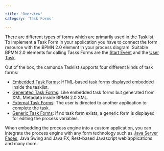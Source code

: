 ```yaml
---

title: 'Overview'
category: 'Task Forms'

---
```


There are different types of forms which are primarily used in the Tasklist. To implement a Task Form in your application you have to connect the form resource with the BPMN 2.0 element in your process diagram. Suitable BPMN 2.0 elements for calling Tasks Forms are the [Start Event](ref:/api-references/bpmn20/#events-start-events) and the [User Task](ref:/api-references/bpmn20/#tasks-user-task).

Out of the box, the camunda Tasklist supports four different kinds of task forms:

* [Embedded Task Forms](ref:#task-forms-embedded-task-forms): HTML-based task forms displayed embedded inside the tasklist.
* [Generated Task Forms](ref:#task-forms-generated-task-forms): Like embedded task forms but generated from XML Metadata inside BPMN 2.0 XML.
* [External Task Forms](ref:#task-forms-external-task-forms): The user is directed to another application to complete the task.
* [Generic Task Forms](ref:#task-forms-generic-task-forms): If no task form exists, a generic form is displayed for editing the process variables.

When embedding the process engine into a custom application, you can integrate the process engine with any form technology such as [Java Server Faces](ref:/real-life/how-to/#user-interface-jsf-task-forms), Java Swing and Java FX, Rest-based Javascript web applications and many more.
